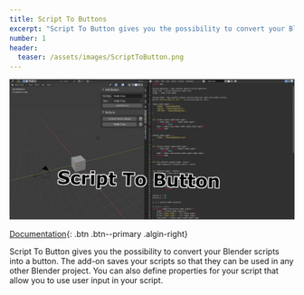 ```yaml
---
title: Script To Buttons
excerpt: "Script To Button gives you the possibility to convert your Blender scripts into a button."
number: 1
header:
  teaser: /assets/images/ScriptToButton.png
---
```


[![Script To Buttons](/assets/images/ScriptToButton.png)](https://github.com/RivinHD/ScriptToButton)

[Documentation](https://github.com/RivinHD/ScriptToButton/wiki){: .btn .btn--primary .algin-right}

Script To Button gives you the possibility to convert your Blender scripts into a button. The add-on saves your scripts so that they can be used in any other Blender project. You can also define properties for your script that allow you to use user input in your script.
